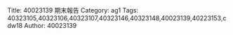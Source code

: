 Title: 40023139 期末報告
Category: ag1
Tags: 40323105,40323106,40323107,40323146,40323148,40023139,40223153,cdw18
Author: 40023139

